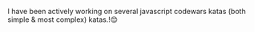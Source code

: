 I have been actively working on several javascript codewars katas (both simple & most complex) katas.!😊
